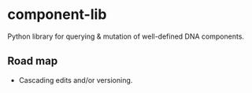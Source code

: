 component-lib
=============

Python library for querying &amp; mutation of well-defined DNA components.


Road map
--------

- Cascading edits and/or versioning.